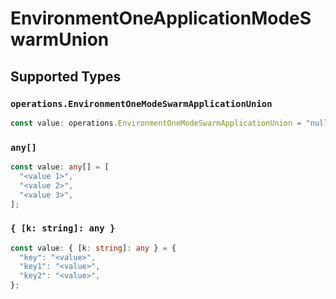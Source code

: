 # EnvironmentOneApplicationModeSwarmUnion


## Supported Types

### `operations.EnvironmentOneModeSwarmApplicationUnion`

```typescript
const value: operations.EnvironmentOneModeSwarmApplicationUnion = "null";
```

### `any[]`

```typescript
const value: any[] = [
  "<value 1>",
  "<value 2>",
  "<value 3>",
];
```

### `{ [k: string]: any }`

```typescript
const value: { [k: string]: any } = {
  "key": "<value>",
  "key1": "<value>",
  "key2": "<value>",
};
```

